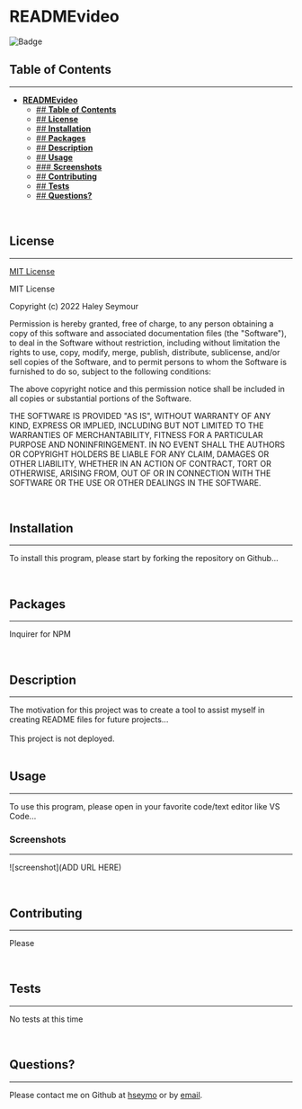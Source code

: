 # **READMEvideo**

![Badge](https://img.shields.io/badge/license-MIT-blue)

## **Table of Contents**
---
- [**READMEvideo**](#readmevideo)
  - [## **Table of Contents**](#-table-of-contents)
  - [## **License**](#-license)
  - [## **Installation**](#-installation)
  - [## **Packages**](#-packages)
  - [## **Description**](#-description)
  - [## **Usage**](#-usage)
  - [### **Screenshots**](#-screenshots)
  - [## **Contributing**](#-contributing)
  - [## **Tests**](#-tests)
  - [## **Questions?**](#-questions)

<br>

## **License** 
---
[MIT License](../LICENSE) <br>

MIT License

Copyright (c) 2022 Haley Seymour

Permission is hereby granted, free of charge, to any person obtaining a copy
of this software and associated documentation files (the "Software"), to deal
in the Software without restriction, including without limitation the rights
to use, copy, modify, merge, publish, distribute, sublicense, and/or sell
copies of the Software, and to permit persons to whom the Software is
furnished to do so, subject to the following conditions:

The above copyright notice and this permission notice shall be included in all
copies or substantial portions of the Software.

THE SOFTWARE IS PROVIDED "AS IS", WITHOUT WARRANTY OF ANY KIND, EXPRESS OR
IMPLIED, INCLUDING BUT NOT LIMITED TO THE WARRANTIES OF MERCHANTABILITY,
FITNESS FOR A PARTICULAR PURPOSE AND NONINFRINGEMENT. IN NO EVENT SHALL THE
AUTHORS OR COPYRIGHT HOLDERS BE LIABLE FOR ANY CLAIM, DAMAGES OR OTHER
LIABILITY, WHETHER IN AN ACTION OF CONTRACT, TORT OR OTHERWISE, ARISING FROM,
OUT OF OR IN CONNECTION WITH THE SOFTWARE OR THE USE OR OTHER DEALINGS IN THE
SOFTWARE.
 <br>

<br>

## **Installation** 
---
To install this program, please start by forking the repository on Github...

<br>

## **Packages** 
---
Inquirer for NPM

<br>

## **Description**
---
The motivation for this project was to create a tool to assist myself in creating README files for future projects... <br><br>
This project is not deployed. <br><br>

## **Usage** 
---
To use this program, please open in your favorite code/text editor like VS Code...<br>

### **Screenshots**
--- 
![screenshot](ADD URL HERE)
<br>

<br>

## **Contributing** 
---
Please

<br>

## **Tests** 
---
No tests at this time

<br>

## **Questions?** 
---
Please contact me on Github at [hseymo](https://github.com/hseymo) or by [email](mailto:haleycseymour@comcast.net).
